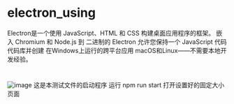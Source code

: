 # electron_using
Electron是一个使用 JavaScript、HTML 和 CSS 构建桌面应用程序的框架。 嵌入 Chromium 和 Node.js 到 二进制的 Electron 允许您保持一个 JavaScript 代码代码库并创建 在Windows上运行的跨平台应用 macOS和Linux——不需要本地开发经验。
#

![image](https://github.com/ggonekim9/electron_using/assets/117350091/c16fb12d-990f-472e-b50b-9e49db7dc317)
这是本测试文件的启动程序
运行
npm run start
打开设置好的固定大小页面
